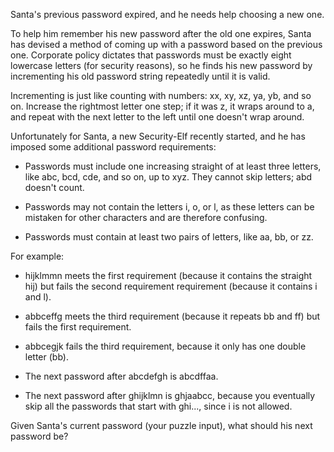 Santa's previous password expired, and he needs help
choosing a new one.

To help him remember his new password after the old one
expires, Santa has devised a method of coming up with a
password based on the previous one. Corporate policy
dictates that passwords must be exactly eight lowercase
letters (for security reasons), so he finds his new password
by incrementing his old password string repeatedly until it
is valid.

Incrementing is just like counting with numbers: xx, xy, xz,
ya, yb, and so on. Increase the rightmost letter one step;
if it was z, it wraps around to a, and repeat with the next
letter to the left until one doesn't wrap around.

Unfortunately for Santa, a new Security-Elf recently
started, and he has imposed some additional password
requirements:

* Passwords must include one increasing straight of at least
  three letters, like abc, bcd, cde, and so on, up to
  xyz. They cannot skip letters; abd doesn't count.

* Passwords may not contain the letters i, o, or l, as these
  letters can be mistaken for other characters and are
  therefore confusing.

* Passwords must contain at least two pairs of letters, like
  aa, bb, or zz.

For example:

* hijklmmn meets the first requirement (because it
  contains the straight hij) but fails the second
  requirement requirement (because it contains i and l).

* abbceffg meets the third requirement (because it repeats
  bb and ff) but fails the first requirement.

* abbcegjk fails the third requirement, because it only
  has one double letter (bb).

* The next password after abcdefgh is abcdffaa.

* The next password after ghijklmn is ghjaabcc, because
  you eventually skip all the passwords that start with
  ghi..., since i is not allowed.
    
Given Santa's current password (your puzzle input), what
should his next password be?
